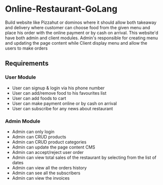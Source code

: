 # Online-Restaurant-GoLang

Build website like Pizzahut or dominos where it should allow both takeaway and delivery where customer can choose food from the given menu and place his order with the online payment or by cash on arrival. This website'd have both admin and client modules. Admin's responsible for creating menu and updating the page content while Client display menu and allow the users to make orders

## Requirements

### User Module
- User can signup & login via his phone number
- User can add/remove food to his favourites list
- User can add foods to cart
- User can make payment online or by cash on arrival
- User can subscribe for any news about restaurant

### Admin Module
- Admin can only login
- Admin can CRUD products
- Admin can CRUD product categories
- Admin can update the page content CMS
- Admin can accept/reject user order
- Admin can view total sales of the restaurant by selecting from the list of dates
- Admin can view all the orders history
- Admin can see all the subscribers
- Admin can view the invoices
